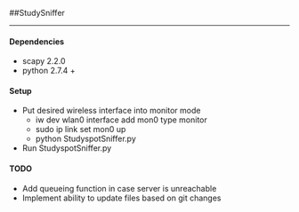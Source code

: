 ##StudySniffer
***
#### Dependencies
* scapy 2.2.0
* python 2.7.4 +

#### Setup
* Put desired wireless interface into monitor mode
	* iw dev wlan0 interface add mon0 type monitor
	* sudo ip link set mon0 up
	* python StudyspotSniffer.py
* Run StudyspotSniffer.py

#### TODO
* Add queueing function in case server is unreachable
* Implement ability to update files based on git changes
